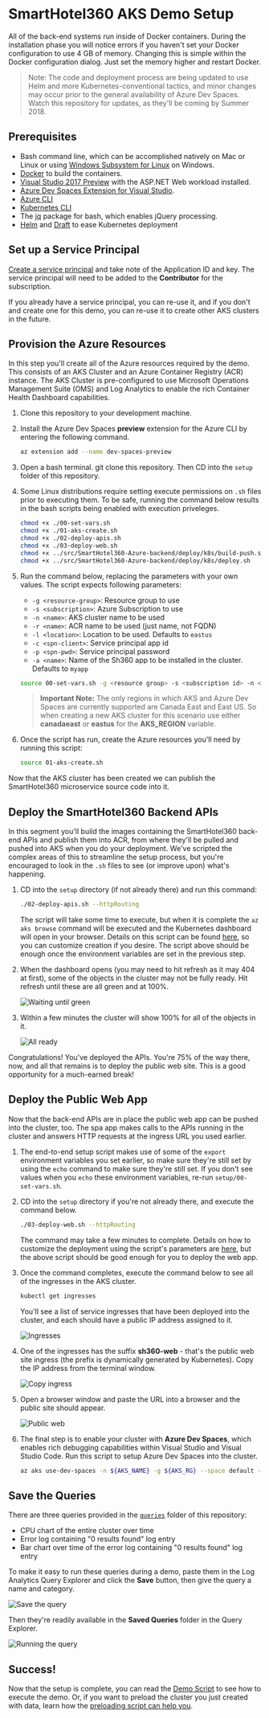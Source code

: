 # SmartHotel360 AKS Demo Setup

All of the back-end systems run inside of Docker containers. During the installation phase you will notice errors if you haven't set your Docker configuration to use 4 GB of memory. Changing this is simple within the Docker configuration dialog. Just set the memory higher and restart Docker.

> Note: The code and deployment process are being updated to use Helm and more Kubernetes-conventional tactics, and minor changes may occur prior to the general availability of Azure Dev Spaces. Watch this repository for updates, as they'll be coming by Summer 2018. 

## Prerequisites 

* Bash command line, which can be accomplished natively on Mac or Linux or using [Windows Subsystem for Linux](https://docs.microsoft.com/en-us/windows/wsl/install-win10) on Windows.
* [Docker](http://www.docker.com) to build the containers. 
* [Visual Studio 2017 Preview](https://www.visualstudio.com/vs/preview/) with the ASP.NET Web workload installed. 
* [Azure Dev Spaces Extension for Visual Studio](https://docs.microsoft.com/en-us/azure/dev-spaces/get-started-netcore-visualstudio#get-the-visual-studio-tools). 
* [Azure CLI](https://docs.microsoft.com/en-us/cli/azure/install-azure-cli?view=azure-cli-latest)
* [Kubernetes CLI](https://kubernetes.io/docs/tasks/tools/install-kubectl/)
* The [jq](https://stedolan.github.io/jq/) package for bash, which enables jQuery processing. 
* [Helm](https://helm.sh/) and [Draft](https://github.com/Azure/draft) to ease Kubernetes deployment

## Set up a Service Principal 

[Create a service principal](https://docs.microsoft.com/en-us/azure/azure-resource-manager/resource-group-create-service-principal-portal?view=azure-cli-latest) and take note of the Application ID and key. The service principal will need to be added to the **Contributor** for the subscription.

If you already have a service principal, you can re-use it, and if you don't and create one for this demo, you can re-use it to create other AKS clusters in the future. 

## Provision the Azure Resources

In this step you'll create all of the Azure resources required by the demo. This consists of an AKS Cluster and an Azure Container Registry (ACR) instance. The AKS Cluster is pre-configured to use Microsoft Operations Management Suite (OMS) and Log Analytics to enable the rich Container Health Dashboard capabilities. 

1. Clone this repository to your development machine. 
1. Install the Azure Dev Spaces **preview** extension for the Azure CLI by entering the following command. 

    ```bash
    az extension add --name dev-spaces-preview
    ```

1. Open a bash terminal. git clone this repository. Then CD into the `setup` folder of this repository. 
1. Some Linux distributions require setting execute permissions on `.sh` files prior to executing them. To be safe, running the command below results in the bash scripts being enabled with execution priveleges. 

    ```bash
    chmod +x ./00-set-vars.sh
    chmod +x ./01-aks-create.sh
    chmod +x ./02-deploy-apis.sh
    chmod +x ./03-deploy-web.sh
    chmod +x ../src/SmartHotel360-Azure-backend/deploy/k8s/build-push.sh
    chmod +x ../src/SmartHotel360-Azure-backend/deploy/k8s/deploy.sh
    ```

1. Run the command below, replacing the parameters with your own values. The script expects following parameters:

    * `-g <resource-group>`: Resource group to use
    * `-s <subscription>`: Azure Subscription to use
    * `-n <name>`: AKS cluster name to be used
    * `-r <name>`: ACR name to be used (just name, not FQDN)
    * `-l <location>`: Location to be used. Defaults to `eastus`
    * `-c <spn-client>`: Service principal app id
    * `-p <spn-pwd>`: Service principal password
    * `-a <name>`: Name of the Sh360 app to be installed in the cluster. Defaults to  `myapp`

    ```bash
    source 00-set-vars.sh -g <resource group> -s <subscription id> -n <cluster name> -r <ACR name> -l eastus -c <service principal app id> -p <service principal password>
    ```

    > **Important Note:** The only regions in which AKS and Azure Dev Spaces are currently supported are Canada East and East US. So when creating a new AKS cluster for this scenario use either **canadaeast** or **eastus** for the **AKS_REGION** variable.

1. Once the script has run, create the Azure resources you'll need by running this script:

    ```bash
    source 01-aks-create.sh
    ```

Now that the AKS cluster has been created we can publish the SmartHotel360 microservice source code into it. 

## Deploy the SmartHotel360 Backend APIs

In this segment you'll build the images containing the SmartHotel360 back-end APIs and publish them into ACR, from where they'll be pulled and pushed into AKS when you do your deployment. We've scripted the complex areas of this to streamline the setup process, but you're encouraged to look in the `.sh` files to see (or improve upon) what's happening. 

1. CD into the `setup` directory (if not already there) and run this command:

    ```bash
    ./02-deploy-apis.sh --httpRouting
    ```

    The script will take some time to execute, but when it is complete the `az aks browse` command will be executed and the Kubernetes dashboard will open in your browser.  Details on this script can be found [here](deploy/02-deploy-apis.md), so you can customize creation if you desire. The script above should be enough once the environment variables are set in the previous step. 

1. When the dashboard opens (you may need to hit refresh as it may 404 at first), some of the objects in the cluster may not be fully ready. Hit refresh until these are all green and at 100%. 

    ![Waiting until green](../media/still-yellow.png)

1. Within a few minutes the cluster will show 100% for all of the objects in it. 

    ![All ready](../media/all-green.png)

Congratulations! You've deployed the APIs. You're 75% of the way there, now, and all that remains is to deploy the public web site. This is a good opportunity for a much-earned break!

## Deploy the Public Web App

Now that the back-end APIs are in place the public web app can be pushed into the cluster, too. The spa app makes calls to the APIs running in the cluster and answers HTTP requests at the ingress URL you used earlier.

1. The end-to-end setup script makes use of some of the `export` environment variables you set earlier, so make sure they're still set by using the `echo` command to make sure they're still set. If you don't see values when you `echo` these environment variables, re-run `setup/00-set-vars.sh`. 

1. CD into the `setup` directory if you're not already there, and execute the command below. 

    ```bash
    ./03-deploy-web.sh --httpRouting
    ```

    The command may take a few minutes to complete. Details on how to customize the deployment using the script's parameters are [here](deploy/03-deploy-web.md), but the above script should be good enough for you to deploy the web app. 

1. Once the command completes, execute the command below to see all of the ingresses in the AKS cluster. 

    ```bash
    kubectl get ingresses
    ```

    You'll see a list of service ingresses that have been deployed into the cluster, and each should have a public IP address assigned to it.

    ![Ingresses](../media/ingresses.png)

1. One of the ingresses has the suffix **sh360-web** - that's the public web site ingress (the prefix is dynamically generated by Kubernetes). Copy the IP address from the terminal window.

    ![Copy ingress](../media/copy-fqdn.png)

1. Open a browser window and paste the URL into a browser and the public site should appear. 

    ![Public web](../media/public-web.png)

1. The final step is to enable your cluster with **Azure Dev Spaces**, which enables rich debugging capabilities within Visual Studio and Visual Studio Code. Run this script to setup Azure Dev Spaces into the cluster. 

    ```bash
    az aks use-dev-spaces -n ${AKS_NAME} -g ${AKS_RG} --space default --update --yes
    ```

## Save the Queries

There are three queries provided in the [`queries`](../queries) folder of this repository:

* CPU chart of the entire cluster over time
* Error log containing "0 results found" log entry
* Bar chart over time of the error log containing "0 results found" log entry

To make it easy to run these queries during a demo, paste them in the Log Analytics Query Explorer and click the **Save** button, then give the query a name and category. 

![Save the query](../media/save-queries.png)

Then they're readily available in the **Saved Queries** folder in the Query Explorer. 

![Running the query](../media/saved-queries-running.png)

## Success!

Now that the setup is complete, you can read the [Demo Script](02-script.md) to see how to execute the demo. Or, if you want to preload the cluster you just created with data, learn how the [preloading script can help you](03-preload.md). 
